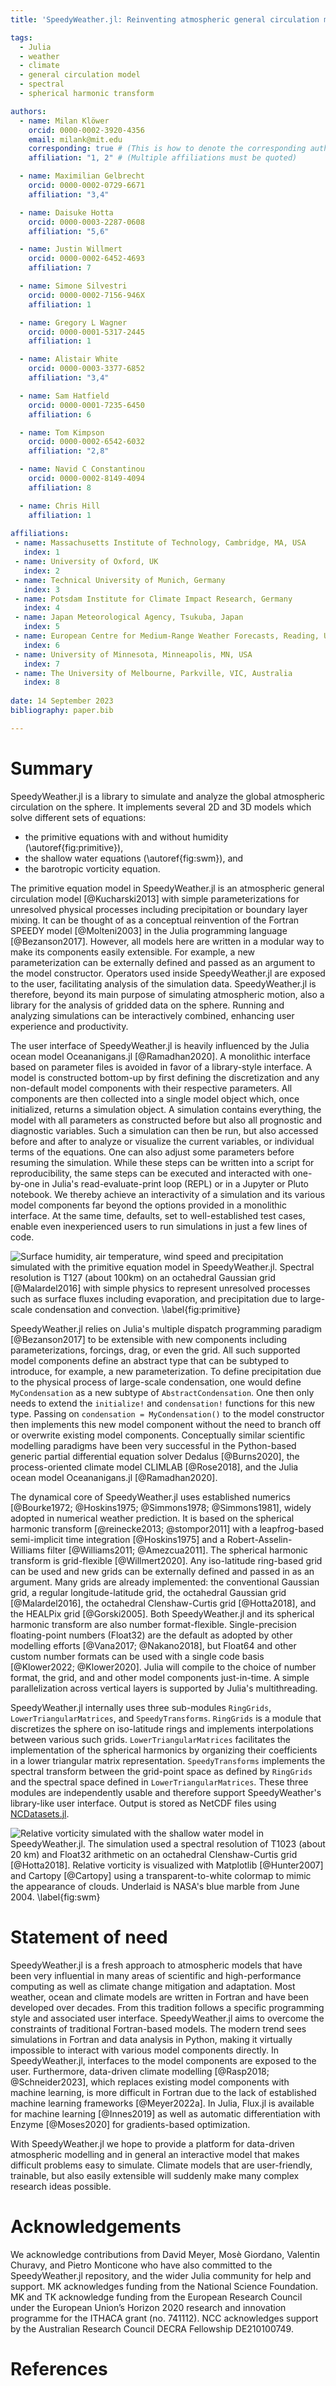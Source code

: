 ```yaml
---
title: 'SpeedyWeather.jl: Reinventing atmospheric general circulation models towards interactivity and extensibility'

tags:
  - Julia
  - weather
  - climate
  - general circulation model
  - spectral
  - spherical harmonic transform

authors:
  - name: Milan Klöwer
    orcid: 0000-0002-3920-4356
    email: milank@mit.edu
    corresponding: true # (This is how to denote the corresponding author)
    affiliation: "1, 2" # (Multiple affiliations must be quoted)

  - name: Maximilian Gelbrecht
    orcid: 0000-0002-0729-6671
    affiliation: "3,4"

  - name: Daisuke Hotta
    orcid: 0000-0003-2287-0608
    affiliation: "5,6"

  - name: Justin Willmert
    orcid: 0000-0002-6452-4693
    affiliation: 7

  - name: Simone Silvestri
    orcid: 0000-0002-7156-946X
    affiliation: 1

  - name: Gregory L Wagner
    orcid: 0000-0001-5317-2445
    affiliation: 1

  - name: Alistair White
    orcid: 0000-0003-3377-6852
    affiliation: "3,4"

  - name: Sam Hatfield
    orcid: 0000-0001-7235-6450
    affiliation: 6

  - name: Tom Kimpson
    orcid: 0000-0002-6542-6032
    affiliation: "2,8"

  - name: Navid C Constantinou
    orcid: 0000-0002-8149-4094
    affiliation: 8

  - name: Chris Hill
    affiliation: 1
    
affiliations:
 - name: Massachusetts Institute of Technology, Cambridge, MA, USA
   index: 1
 - name: University of Oxford, UK
   index: 2
 - name: Technical University of Munich, Germany
   index: 3
 - name: Potsdam Institute for Climate Impact Research, Germany
   index: 4
 - name: Japan Meteorological Agency, Tsukuba, Japan
   index: 5
 - name: European Centre for Medium-Range Weather Forecasts, Reading, UK
   index: 6
 - name: University of Minnesota, Minneapolis, MN, USA
   index: 7
 - name: The University of Melbourne, Parkville, VIC, Australia
   index: 8
   
date: 14 September 2023
bibliography: paper.bib

---
```



# Summary

SpeedyWeather.jl is a library to simulate and analyze the global atmospheric
circulation on the sphere. It implements several 2D and 3D
models which solve different sets of equations:

- the primitive equations with and without humidity (\autoref{fig:primitive}),
- the shallow water equations (\autoref{fig:swm}), and
- the barotropic vorticity equation.

The primitive equation model in SpeedyWeather.jl is an
atmospheric general circulation model [@Kucharski2013] with simple parameterizations
for unresolved physical processes including precipitation or boundary layer mixing.
It can be thought of as a conceptual reinvention of the Fortran SPEEDY model [@Molteni2003]
in the Julia programming language [@Bezanson2017]. However, all models here are written in a modular
way to make its components easily extensible. For example, a new parameterization can
be externally defined and passed as an argument to the model constructor.
Operators used inside SpeedyWeather.jl are exposed to the user,
facilitating analysis of the simulation data.
SpeedyWeather.jl is therefore, beyond its main purpose of simulating 
atmospheric motion, also a library for the analysis of gridded data on the sphere.
Running and analyzing simulations can be interactively combined, enhancing user
experience and productivity.

The user interface of SpeedyWeather.jl is heavily influenced by
the Julia ocean model Oceananigans.jl [@Ramadhan2020].
A monolithic interface based on parameter files is avoided in favor of a
library-style interface.
A model is constructed bottom-up by first defining the discretization
and any non-default model components with their respective parameters.
All components are then collected into a single model object which, once
initialized, returns a simulation object. A simulation contains everything,
the model with all parameters as constructed before but also all prognostic and diagnostic variables.
Such a simulation can then be run, but also accessed before and after to analyze or
visualize the current variables, or individual terms of the equations.
One can also adjust some parameters before resuming the simulation.
While these steps can be written into a script for reproducibility,
the same steps can be executed and interacted with one-by-one in
Julia's read-evaluate-print loop (REPL) or in a Jupyter or Pluto notebook.
We thereby achieve an interactivity of a simulation and its various model components
far beyond the options provided in a monolithic interface.
At the same time, defaults, set to well-established test cases, 
enable even inexperienced users to run simulations in just a few lines of code. 

![Surface humidity, air temperature, wind speed and precipitation simulated
with the primitive equation model in SpeedyWeather.jl. Spectral resolution is
T127 (about 100km) on an octahedral Gaussian grid [@Malardel2016] with simple
physics to represent unresolved processes such as surface fluxes including
evaporation, and precipitation due to large-scale condensation and convection.
\label{fig:primitive}](primitive.png)

SpeedyWeather.jl relies on Julia's multiple dispatch programming paradigm [@Bezanson2017]
to be extensible with new components including parameterizations, forcings, drag,
or even the grid.
All such supported model components define an abstract type that can be
subtyped to introduce, for example, a new parameterization.
To define precipitation due to the physical process of large-scale condensation,
one would define `MyCondensation` as a new subtype of `AbstractCondensation`.
One then only needs to extend the `initialize!` and `condensation!`
functions for this new type. Passing on `condensation = MyCondensation()`
to the model constructor then implements this new model component without
the need to branch off or overwrite existing model components.
Conceptually similar scientific modelling paradigms have been very successful
in the Python-based generic partial differential equation solver Dedalus [@Burns2020],
the process-oriented climate model CLIMLAB [@Rose2018],
and the Julia ocean model Oceananigans.jl [@Ramadhan2020].

The dynamical core of SpeedyWeather.jl uses established numerics
[@Bourke1972; @Hoskins1975; @Simmons1978; @Simmons1981],
widely adopted in numerical weather prediction. It is based on the spherical
harmonic transform [@reinecke2013; @stompor2011] with a leapfrog-based semi-implicit
time integration [@Hoskins1975] and a Robert-Asselin-Williams filter [@Williams2011; @Amezcua2011].
The spherical harmonic transform is grid-flexible [@Willmert2020]. Any iso-latitude ring-based
grid can be used and new grids can be externally defined and passed in
as an argument. Many grids are already implemented: the conventional
Gaussian grid, a regular longitude-latitude grid, 
the octahedral Gaussian grid [@Malardel2016], the octahedral
Clenshaw-Curtis grid [@Hotta2018], and the HEALPix grid [@Gorski2005].
Both SpeedyWeather.jl and its spherical harmonic transform are also
number format-flexible. Single-precision floating-point numbers
(Float32) are the default as adopted by other modelling efforts [@Vana2017; @Nakano2018],
but Float64 and other custom number formats can be used with a single
code basis [@Klower2022; @Klower2020].
Julia will compile to the choice of number format, the grid,
and and other model components just-in-time. A simple parallelization
across vertical layers is supported by Julia's multithreading.

SpeedyWeather.jl internally uses three sub-modules `RingGrids`,
`LowerTriangularMatrices`, and `SpeedyTransforms`. `RingGrids` is a module that discretizes
the sphere on iso-latitude rings and implements interpolations between various such grids.
`LowerTriangularMatrices` facilitates the implementation of the spherical harmonics by organizing
their coefficients in a lower triangular matrix representation.
`SpeedyTransforms` implements the spectral transform between
the grid-point space as defined by `RingGrids` and the spectral space defined in
`LowerTriangularMatrices`. These three modules are independently usable
and therefore support SpeedyWeather's library-like user interface.
Output is stored as NetCDF files using
[NCDatasets.jl](https://github.com/Alexander-Barth/NCDatasets.jl).

![Relative vorticity simulated with the shallow water model in SpeedyWeather.jl.
The simulation used a spectral resolution of T1023 (about 20 km) and Float32
arithmetic on an octahedral Clenshaw-Curtis grid [@Hotta2018]. Relative vorticity
is visualized with Matplotlib [@Hunter2007] and Cartopy [@Cartopy] using a
transparent-to-white colormap to mimic the appearance of clouds. Underlaid is
NASA's blue marble from June 2004. \label{fig:swm}](swm.png)

# Statement of need

SpeedyWeather.jl is a fresh approach to atmospheric models that have been
very influential in many areas of scientific  and high-performance computing
as well as climate change mitigation and adaptation.
Most weather, ocean and climate models are written in Fortran and have been
developed over decades. From this tradition follows a specific programming
style and associated user interface.
SpeedyWeather.jl aims to overcome the constraints of traditional Fortran-based models.
The modern trend sees simulations in Fortran and data analysis in Python,
making it virtually impossible to interact with various model components directly.
In SpeedyWeather.jl, interfaces to the model components are exposed to the user.
Furthermore, data-driven climate modelling [@Rasp2018; @Schneider2023],
which replaces existing model components with machine learning,
is more difficult in Fortran due to the lack of
established machine learning frameworks [@Meyer2022a].
In Julia, Flux.jl is available for machine learning [@Innes2019] as well as automatic
differentiation with Enzyme [@Moses2020] for gradients-based optimization.

With SpeedyWeather.jl we hope to provide a platform for data-driven
atmospheric modelling and in general an interactive model that makes difficult
problems easy to simulate. Climate models that are user-friendly, trainable,
but also easily extensible will suddenly make many complex
research ideas possible.

# Acknowledgements

We acknowledge contributions from David Meyer, Mosè Giordano, Valentin Churavy, and Pietro Monticone
who have also committed to the SpeedyWeather.jl repository, and the wider Julia community
for help and support.
MK acknowledges funding from the National Science Foundation.
MK and TK acknowledge funding from the European Research Council
under the European Union’s Horizon 2020 research and innovation programme for the ITHACA grant (no. 741112).
NCC acknowledges support by the Australian Research Council DECRA Fellowship DE210100749.

# References
